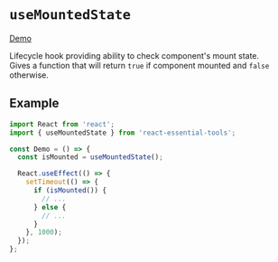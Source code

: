 # `useMountedState`

[Demo](https://devianllert.github.io/react-essential-tools/?path=/story/hooks-usemountedstate--basic)

Lifecycle hook providing ability to check component's mount state.  
Gives a function that will return `true` if component mounted and `false` otherwise.

## Example

```jsx
import React from 'react';
import { useMountedState } from 'react-essential-tools';

const Demo = () => {
  const isMounted = useMountedState();

  React.useEffect(() => {
    setTimeout(() => {
      if (isMounted()) {
        // ...
      } else {
        // ...
      }
    }, 1000);
  });
};
```
